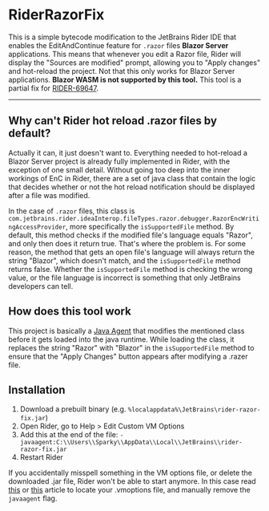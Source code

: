 # RiderRazorFix
This is a simple bytecode modification to the JetBrains Rider IDE that enables the EditAndContinue feature for `.razor` files **Blazor Server** applications. This means that whenever you edit a Razor file, Rider will display the "Sources are modified" prompt, allowing you to "Apply changes" and hot-reload the project. Not that this only works for Blazor Server applications. **Blazor WASM is not supported by this tool.** This tool is a partial fix for [RIDER-69647](https://youtrack.jetbrains.com/issue/RIDER-69647).
___
## Why can't Rider hot reload .razor files by default?
Actually it can, it just doesn't want to. Everything needed to hot-reload a Blazor Server project is already fully implemented in Rider, with the exception of one small detail. Without going too deep into the inner workings of EnC in Rider, there are a set of java class that contain the logic that decides whether or not the hot reload notification should be displayed after a file was modified.

In the case of `.razor` files, this class is `com.jetbrains.rider.ideaInterop.fileTypes.razor.debugger.RazorEncWritingAccessProvider`, more specifically the `isSupportedFile` method. By default, this method checks if the modified file's language equals "Razor", and only then does it return true. That's where the problem is. For some reason, the method that gets an open file's language will always return the string "Blazor", which doesn't match, and the `isSupportedFile` method returns false. Whether the `isSupportedFile` method is checking the wrong value, or the file language is incorrect is something that only JetBrains developers can tell.

## How does this tool work
This project is basically a [Java Agent](https://stackify.com/what-are-java-agents-and-how-to-profile-with-them/#:~:text=Java%20agents%20are%20a%20special,ve%20existed%20since%20Java%205.) that modifies the mentioned class before it gets loaded into the java runtime. While loading the class, it replaces the string "Razor" with "Blazor" in the `isSupportedFile` method to ensure that the "Apply Changes" button appears after modifying a .razer file.

## Installation
1. Download a prebuilt binary (e.g. `%localappdata%\JetBrains\rider-razor-fix.jar`)
2. Open Rider, go to Help > Edit Custom VM Options
3. Add this at the end of the file: `-javaagent:C:\\Users\\Sparky\\AppData\\Local\\JetBrains\\rider-razor-fix.jar`
4. Restart Rider

If you accidentally misspell something in the VM options file, or delete the downloaded .jar file, Rider won't be able to start anymore. In this case read [this](https://www.jetbrains.com/help/rider/Tuning_the_IDE.html) or [this](https://www.jetbrains.com/help/rider/Directories_Used_by_the_IDE_to_Store_Settings_Caches_Plugins_and_Logs.html#config-directory) article to locate your .vmoptions file, and manually remove the `javaagent` flag.

